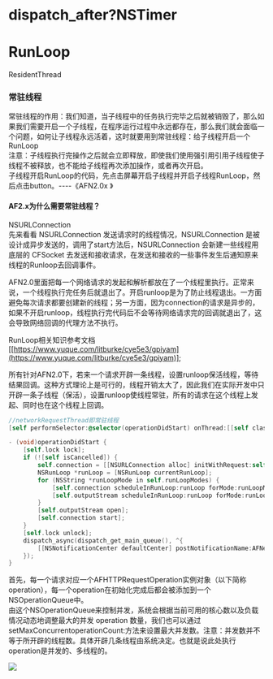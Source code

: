 # dispatch_after?NSTimer

<a name="RunLoop"></a>
# RunLoop

ResidentThread

<a name="880b32a3"></a>
### 常驻线程

常驻线程的作用：我们知道，当子线程中的任务执行完毕之后就被销毁了，那么如果我们需要开启一个子线程，在程序运行过程中永远都存在，那么我们就会面临一个问题，如何让子线程永远活着，这时就要用到常驻线程：给子线程开启一个RunLoop<br />注意：子线程执行完操作之后就会立即释放，即使我们使用强引用引用子线程使子线程不被释放，也不能给子线程再次添加操作，或者再次开启。<br />子线程开启RunLoop的代码，先点击屏幕开启子线程并开启子线程RunLoop，然后点击button。----《AFN2.0x 》

<a name="1b89f230"></a>
#### AF2.x为什么需要常驻线程？

NSURLConnection<br />先来看看 NSURLConnection 发送请求时的线程情况，NSURLConnection 是被设计成异步发送的，调用了start方法后，NSURLConnection 会新建一些线程用底层的 CFSocket 去发送和接收请求，在发送和接收的一些事件发生后通知原来线程的Runloop去回调事件。

AFN2.0里面把每一个网络请求的发起和解析都放在了一个线程里执行。正常来说，一个线程执行完任务后就退出了。开启runloop是为了防止线程退出。一方面避免每次请求都要创建新的线程；另一方面，因为connection的请求是异步的，如果不开启runloop，线程执行完代码后不会等待网络请求完的回调就退出了，这会导致网络回调的代理方法不执行。

RunLoop相关知识参考文档[[https://www.yuque.com/litburke/cye5e3/gpiyam](https://www.yuque.com/litburke/cye5e3/gpiyam)];

所有针对AFN2.0下，若来一个请求开辟一条线程，设置runloop保活线程，等待结果回调。这种方式理论上是可行的，线程开销太大了，因此我们在实际开发中只开辟一条子线程（保活），设置runloop使线程常驻，所有的请求在这个线程上发起、同时也在这个线程上回调。

```objectivec
//networkRequestThread即常驻线程
[self performSelector:@selector(operationDidStart) onThread:[[self class] networkRequestThread] withObject:nil waitUntilDone:NO modes:[self.runLoopModes allObjects]];
```

```objectivec
- (void)operationDidStart {
    [self.lock lock];
    if (![self isCancelled]) {
        self.connection = [[NSURLConnection alloc] initWithRequest:self.request delegate:self startImmediately:NO];
        NSRunLoop *runLoop = [NSRunLoop currentRunLoop];
        for (NSString *runLoopMode in self.runLoopModes) {
            [self.connection scheduleInRunLoop:runLoop forMode:runLoopMode];
            [self.outputStream scheduleInRunLoop:runLoop forMode:runLoopMode];
        }
        [self.outputStream open];
        [self.connection start];
    }
    [self.lock unlock];
    dispatch_async(dispatch_get_main_queue(), ^{
        [[NSNotificationCenter defaultCenter] postNotificationName:AFNetworkingOperationDidStartNotification object:self];
    });
}
```

首先，每一个请求对应一个AFHTTPRequestOperation实例对象（以下简称operation），每一个operation在初始化完成后都会被添加到一个NSOperationQueue中。<br />由这个NSOperationQueue来控制并发，系统会根据当前可用的核心数以及负载情况动态地调整最大的并发 operation 数量，我们也可以通过setMaxConcurrentoperationCount:方法来设置最大并发数。注意：并发数并不等于所开辟的线程数。具体开辟几条线程由系统决定。也就是说此处执行operation是并发的、多线程的。

![](https://cdn.nlark.com/yuque/0/2019/png/161326/1553566601301-19313695-f932-4813-971c-d8c2b066646d.png#align=left&display=inline&height=546&originHeight=546&originWidth=573&size=0&status=done&width=573)


